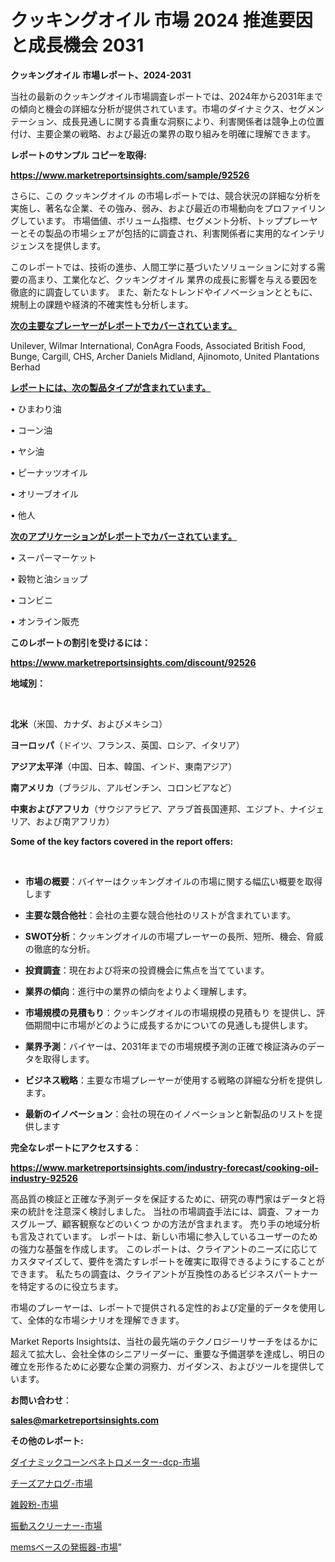 # クッキングオイル 市場 2024 推進要因と成長機会 2031

<strong>クッキングオイル 市場レポート、2024-2031</strong>

当社の最新のクッキングオイル市場調査レポートでは、2024年から2031年までの傾向と機会の詳細な分析が提供されています。市場のダイナミクス、セグメンテーション、成長見通しに関する貴重な洞察により、利害関係者は競争上の位置付け、主要企業の戦略、および最近の業界の取り組みを明確に理解できます。



<strong>レポートのサンプル コピーを取得:</strong> <a href=https://www.marketreportsinsights.com/sample/92526>

<strong><u>https://www.marketreportsinsights.com/sample/92526</u></strong></a>

さらに、この クッキングオイル の市場レポートでは、競合状況の詳細な分析を実施し、著名な企業、その強み、弱み、および最近の市場動向をプロファイリングしています。 市場価値、ボリューム指標、セグメント分析、トッププレーヤーとその製品の市場シェアが包括的に調査され、利害関係者に実用的なインテリジェンスを提供します。

このレポートでは、技術の進歩、人間工学に基づいたソリューションに対する需要の高まり、工業化など、クッキングオイル 業界の成長に影響を与える要因を徹底的に調査しています。 また、新たなトレンドやイノベーションとともに、規制上の課題や経済的不確実性も分析します。



<strong><u>次の主要なプレーヤーがレポートでカバーされています。</u></strong>

Unilever, Wilmar International, ConAgra Foods, Associated British Food, Bunge, Cargill, CHS, Archer Daniels Midland, Ajinomoto, United Plantations Berhad



<strong><u><b>レポートには、次の製品タイプが含まれています。</b></u></strong>

• ひまわり油

• コーン油

• ヤシ油

• ピーナッツオイル

• オリーブオイル

• 他人



<strong><u><b>次のアプリケーションがレポートでカバーされています。</b></u></strong>

• スーパーマーケット

• 穀物と油ショップ

• コンビニ

• オンライン販売



<strong><b>このレポートの割引を受けるには：</b></strong>

<a href=https://www.marketreportsinsights.com/discount/92526>

<strong><u>https://www.marketreportsinsights.com/discount/92526</u></strong></a>



<strong>地域別：</strong>

<strong> </strong>



<strong>北米</strong>（米国、カナダ、およびメキシコ）



<strong>ヨーロッパ</strong>（ドイツ、フランス、英国、ロシア、イタリア）



<strong>アジア太平洋</strong>（中国、日本、韓国、インド、東南アジア）



<strong>南アメリカ</strong>（ブラジル、アルゼンチン、コロンビアなど）



<strong>中東およびアフリカ</strong>（サウジアラビア、アラブ首長国連邦、エジプト、ナイジェリア、および南アフリカ）



<strong>Some of the key factors covered in the report offers:</strong>

<strong> </strong>
<ul>
  <li>

<strong>市場の概要</strong>：バイヤーはクッキングオイルの市場に関する幅広い概要を取得します</li>
  <li>

<strong>主要な競合他社</strong>：会社の主要な競合他社のリストが含まれています。</li>
  <li>

<strong>SWOT分析</strong>：クッキングオイルの市場プレーヤーの長所、短所、機会、脅威の徹底的な分析。</li>
  <li>

<strong>投資調査</strong>：現在および将来の投資機会に焦点を当てています。</li>
  <li>

<strong>業界の傾向</strong>：進行中の業界の傾向をよりよく理解します。</li>
  <li>

<strong>市場規模の見積もり</strong>：クッキングオイルの市場規模の見積もり を提供し、評価期間中に市場がどのように成長するかについての見通しも提供します。</li>
  <li>

<strong>業界予測</strong>：バイヤーは、2031年までの市場規模予測の正確で検証済みのデータを取得します。</li>
  <li>

<strong>ビジネス戦略</strong>：主要な市場プレーヤーが使用する戦略の詳細な分析を提供します。</li>
  <li>

<strong>最新のイノベーション</strong>：会社の現在のイノベーションと新製品のリストを提供します</li>
</ul>


<strong>完全なレポートにアクセスする</strong>：

<a href=https://www.marketreportsinsights.com/industry-forecast/cooking-oil-industry-92526>

<strong><u>https://www.marketreportsinsights.com/industry-forecast/cooking-oil-industry-92526</u></strong></a>

高品質の検証と正確な予測データを保証するために、研究の専門家はデータと将来の統計を注意深く検討しました。 当社の市場調査手法には、調査、フォーカスグループ、顧客観察などのいくつ かの方法が含まれます。 売り手の地域分析も言及されています。 レポートは、新しい市場に参入しているユーザーのための強力な基盤を作成します。 このレポートは、クライアントのニーズに応じてカスタマイズして、要件を満たすレポートを確実に取得できるようにすることができます。 私たちの調査は、クライアントが互換性のあるビジネスパートナーを特定するのに役立ちます。

市場のプレーヤーは、レポートで提供される定性的および定量的データを使用して、全体的な市場シナリオを理解できます。

Market Reports Insightsは、当社の最先端のテクノロジーリサーチをはるかに超えて拡大し、会社全体のシニアリーダーに、重要な予備選挙を達成し、明日の確立を形作るために必要な企業の洞察力、ガイダンス、およびツールを提供しています。



<strong><b>お問い合わせ</b></strong>：

<a href=mailto:sales@marketreportsinsights.com>

<strong><u>sales@marketreportsinsights.com</u></strong></a>



<strong>その他のレポート:</strong>

<a href=https://www.linkedin.com/pulse/ダイナミックコーンペネトロメーター-dcp-市場-2023-新興市場-kuqkf/>ダイナミックコーンペネトロメーター-dcp-市場</a>

<a href=https://www.linkedin.com/pulse/チーズアナログ-市場-2023-最新の-cagr-および成長分析-2030-er03f/>チーズアナログ-市場</a>

<a href=https://www.linkedin.com/pulse/雑穀粉-市場-2023-競争分析と事業成長-2030-pr-news-hub-asb5f/>雑穀粉-市場</a>

<a href=https://www.linkedin.com/pulse/振動スクリーナー-市場-2023-競争分析と事業成長-2030-trend-titans-360-analysis-e4qzf/>振動スクリーナー-市場</a>

<a href=https://www.linkedin.com/pulse/memsベースの発振器-市場-2023-収益と成長ドライバー-2030-6y6gf/>memsベースの発振器-市場</a>"
